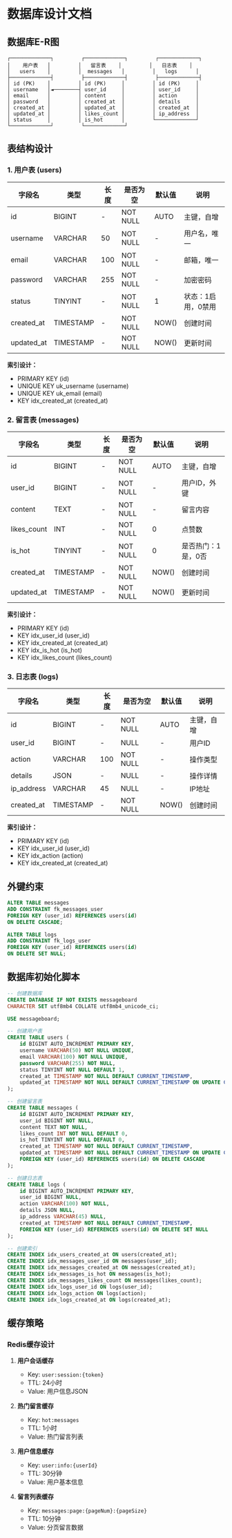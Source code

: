 # 数据库设计文档

## 数据库E-R图

```
┌─────────────┐         ┌─────────────┐         ┌─────────────┐
│    用户表   │         │   留言表    │         │   日志表    │
│   users    │         │  messages   │         │   logs      │
├─────────────┤         ├─────────────┤         ├─────────────┤
│ id (PK)    │         │ id (PK)     │         │ id (PK)     │
│ username   │◄────────┤ user_id     │         │ user_id     │
│ email      │         │ content     │         │ action      │
│ password   │         │ created_at  │         │ details     │
│ created_at │         │ updated_at  │         │ created_at  │
│ updated_at │         │ likes_count │         │ ip_address  │
│ status     │         │ is_hot      │         └─────────────┘
└─────────────┘         └─────────────┘
```

## 表结构设计

### 1. 用户表 (users)

| 字段名      | 类型         | 长度 | 是否为空 | 默认值 | 说明           |
|-------------|--------------|------|----------|--------|----------------|
| id          | BIGINT       | -    | NOT NULL | AUTO   | 主键，自增     |
| username    | VARCHAR      | 50   | NOT NULL | -      | 用户名，唯一   |
| email       | VARCHAR      | 100  | NOT NULL | -      | 邮箱，唯一     |
| password    | VARCHAR      | 255  | NOT NULL | -      | 加密密码       |
| status      | TINYINT      | -    | NOT NULL | 1      | 状态：1启用，0禁用 |
| created_at  | TIMESTAMP    | -    | NOT NULL | NOW()  | 创建时间       |
| updated_at  | TIMESTAMP    | -    | NOT NULL | NOW()  | 更新时间       |

**索引设计：**
- PRIMARY KEY (id)
- UNIQUE KEY uk_username (username)
- UNIQUE KEY uk_email (email)
- KEY idx_created_at (created_at)

### 2. 留言表 (messages)

| 字段名      | 类型         | 长度 | 是否为空 | 默认值 | 说明           |
|-------------|--------------|------|----------|--------|----------------|
| id          | BIGINT       | -    | NOT NULL | AUTO   | 主键，自增     |
| user_id     | BIGINT       | -    | NOT NULL | -      | 用户ID，外键   |
| content     | TEXT         | -    | NOT NULL | -      | 留言内容       |
| likes_count | INT          | -    | NOT NULL | 0      | 点赞数         |
| is_hot      | TINYINT      | -    | NOT NULL | 0      | 是否热门：1是，0否 |
| created_at  | TIMESTAMP    | -    | NOT NULL | NOW()  | 创建时间       |
| updated_at  | TIMESTAMP    | -    | NOT NULL | NOW()  | 更新时间       |

**索引设计：**
- PRIMARY KEY (id)
- KEY idx_user_id (user_id)
- KEY idx_created_at (created_at)
- KEY idx_is_hot (is_hot)
- KEY idx_likes_count (likes_count)

### 3. 日志表 (logs)

| 字段名      | 类型         | 长度 | 是否为空 | 默认值 | 说明           |
|-------------|--------------|------|----------|--------|----------------|
| id          | BIGINT       | -    | NOT NULL | AUTO   | 主键，自增     |
| user_id     | BIGINT       | -    | NULL     | -      | 用户ID         |
| action      | VARCHAR      | 100  | NOT NULL | -      | 操作类型       |
| details     | JSON         | -    | NULL     | -      | 操作详情       |
| ip_address  | VARCHAR      | 45   | NULL     | -      | IP地址         |
| created_at  | TIMESTAMP    | -    | NOT NULL | NOW()  | 创建时间       |

**索引设计：**
- PRIMARY KEY (id)
- KEY idx_user_id (user_id)
- KEY idx_action (action)
- KEY idx_created_at (created_at)

## 外键约束

```sql
ALTER TABLE messages 
ADD CONSTRAINT fk_messages_user 
FOREIGN KEY (user_id) REFERENCES users(id) 
ON DELETE CASCADE;

ALTER TABLE logs 
ADD CONSTRAINT fk_logs_user 
FOREIGN KEY (user_id) REFERENCES users(id) 
ON DELETE SET NULL;
```

## 数据库初始化脚本

```sql
-- 创建数据库
CREATE DATABASE IF NOT EXISTS messageboard 
CHARACTER SET utf8mb4 COLLATE utf8mb4_unicode_ci;

USE messageboard;

-- 创建用户表
CREATE TABLE users (
    id BIGINT AUTO_INCREMENT PRIMARY KEY,
    username VARCHAR(50) NOT NULL UNIQUE,
    email VARCHAR(100) NOT NULL UNIQUE,
    password VARCHAR(255) NOT NULL,
    status TINYINT NOT NULL DEFAULT 1,
    created_at TIMESTAMP NOT NULL DEFAULT CURRENT_TIMESTAMP,
    updated_at TIMESTAMP NOT NULL DEFAULT CURRENT_TIMESTAMP ON UPDATE CURRENT_TIMESTAMP
);

-- 创建留言表
CREATE TABLE messages (
    id BIGINT AUTO_INCREMENT PRIMARY KEY,
    user_id BIGINT NOT NULL,
    content TEXT NOT NULL,
    likes_count INT NOT NULL DEFAULT 0,
    is_hot TINYINT NOT NULL DEFAULT 0,
    created_at TIMESTAMP NOT NULL DEFAULT CURRENT_TIMESTAMP,
    updated_at TIMESTAMP NOT NULL DEFAULT CURRENT_TIMESTAMP ON UPDATE CURRENT_TIMESTAMP,
    FOREIGN KEY (user_id) REFERENCES users(id) ON DELETE CASCADE
);

-- 创建日志表
CREATE TABLE logs (
    id BIGINT AUTO_INCREMENT PRIMARY KEY,
    user_id BIGINT NULL,
    action VARCHAR(100) NOT NULL,
    details JSON NULL,
    ip_address VARCHAR(45) NULL,
    created_at TIMESTAMP NOT NULL DEFAULT CURRENT_TIMESTAMP,
    FOREIGN KEY (user_id) REFERENCES users(id) ON DELETE SET NULL
);

-- 创建索引
CREATE INDEX idx_users_created_at ON users(created_at);
CREATE INDEX idx_messages_user_id ON messages(user_id);
CREATE INDEX idx_messages_created_at ON messages(created_at);
CREATE INDEX idx_messages_is_hot ON messages(is_hot);
CREATE INDEX idx_messages_likes_count ON messages(likes_count);
CREATE INDEX idx_logs_user_id ON logs(user_id);
CREATE INDEX idx_logs_action ON logs(action);
CREATE INDEX idx_logs_created_at ON logs(created_at);
```

## 缓存策略

### Redis缓存设计

1. **用户会话缓存**
   - Key: `user:session:{token}`
   - TTL: 24小时
   - Value: 用户信息JSON

2. **热门留言缓存**
   - Key: `hot:messages`
   - TTL: 1小时
   - Value: 热门留言列表

3. **用户信息缓存**
   - Key: `user:info:{userId}`
   - TTL: 30分钟
   - Value: 用户基本信息

4. **留言列表缓存**
   - Key: `messages:page:{pageNum}:{pageSize}`
   - TTL: 10分钟
   - Value: 分页留言数据
